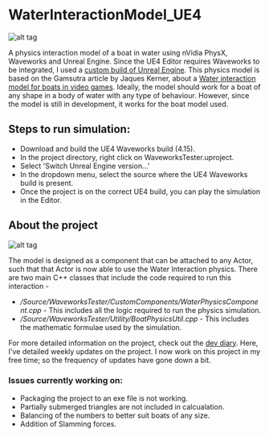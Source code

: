 # WaterInteractionModel_UE4

![alt tag](Screens/418Updated30.gif)

A physics interaction model of a boat in water using nVidia PhysX, Waveworks and Unreal Engine. Since the UE4 Editor requires Waveworks to be integrated, I used a [custom build of Unreal Engine](https://github.com/NvPhysX/UnrealEngine/tree/WaveWorks).
This physics model is based on the Gamsutra article by Jaques Kerner, about a [Water interaction model for boats in video games](https://www.gamasutra.com/view/news/237528/Water_interaction_model_for_boats_in_video_games.php).
Ideally, the model should work for a boat of any shape in a body of water with any type of behaviour. However, since the model is still in development, it works for the boat model used.

## Steps to run simulation:
- Download and build the UE4 Waveworks build (4.15).
- In the project directory, right click on WaveworksTester.uproject.
- Select 'Switch Unreal Engine version...'
- In the dropdown menu, select the source where the UE4 Waveworks build is present.
- Once the project is on the correct UE4 build, you can play the simulation in the Editor.

## About the project

![alt tag](Screens/418DebugDrawn30.gif)

The model is designed as a component that can be attached to any Actor, such that that Actor is now able to use the Water Interaction physics.
There are two main C++ classes that include the code required to run this interaction -
- <i>/Source/WaveworksTester/CustomComponents/WaterPhysicsComponent.cpp</i> - This includes all the logic required to run the physics simulation.
- <i>/Source/WaveworksTester/Utility/BoatPhysicsUtil.cpp</i> - This includes the mathematic formulae used by the simulation.

For more detailed information on the project, check out the [dev diary](https://gnandagames.wordpress.com/blog/). Here, I've detailed weekly updates on the project. I now work on this project in my free time; so the frequency of updates have gone down a bit.

### Issues currently working on:
  - Packaging the project to an exe file is not working.
  - Partially submerged triangles are not included in calcualation.
  - Balancing of the numbers to better suit boats of any size.
  - Addition of Slamming forces.
